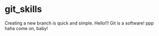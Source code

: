 # git_skills
Creating a new branch is quick and simple.
Hello!!!
Git is a software!
ppp
haha
come on, baby!